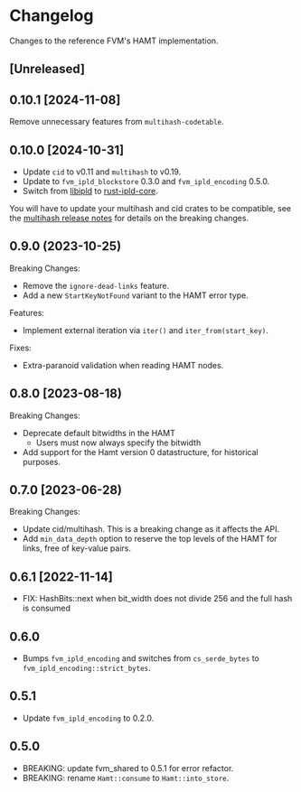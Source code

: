 # Changelog

Changes to the reference FVM's HAMT implementation.

## [Unreleased]

## 0.10.1 [2024-11-08]

Remove unnecessary features from `multihash-codetable`.

## 0.10.0 [2024-10-31]

- Update `cid` to v0.11 and `multihash` to v0.19.
- Update to `fvm_ipld_blockstore` 0.3.0 and `fvm_ipld_encoding` 0.5.0.
- Switch from [libipld](https://github.com/ipld/libipld) to [rust-ipld-core](https://github.com/ipld/rust-ipld-core/).

You will have to update your multihash and cid crates to be compatible, see the [multihash release notes](https://github.com/multiformats/rust-multihash/blob/master/CHANGELOG.md#-2023-06-06) for details on the breaking changes.

## 0.9.0 (2023-10-25)

Breaking Changes:

- Remove the `ignore-dead-links` feature.
- Add a new `StartKeyNotFound` variant to the HAMT error type.

Features:

- Implement external iteration via `iter()` and `iter_from(start_key)`.

Fixes:

- Extra-paranoid validation when reading HAMT nodes.

## 0.8.0 [2023-08-18)

Breaking Changes:

- Deprecate default bitwidths in the HAMT
  - Users must now always specify the bitwidth
- Add support for the Hamt version 0 datastructure, for historical purposes.

## 0.7.0 [2023-06-28)

Breaking Changes:

- Update cid/multihash. This is a breaking change as it affects the API.
- Add `min_data_depth` option to reserve the top levels of the HAMT for links, free of key-value pairs.

## 0.6.1 [2022-11-14]

- FIX: HashBits::next when bit_width does not divide 256 and the full hash is consumed

## 0.6.0

- Bumps `fvm_ipld_encoding` and switches from `cs_serde_bytes` to `fvm_ipld_encoding::strict_bytes`.

## 0.5.1

- Update `fvm_ipld_encoding` to 0.2.0.

## 0.5.0

- BREAKING: update fvm_shared to 0.5.1 for error refactor.
- BREAKING: rename `Hamt::consume` to `Hamt::into_store`.
